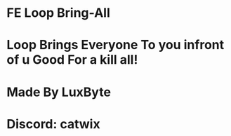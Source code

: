 # FE Loop Bring-All
# Loop Brings Everyone To you infront of u Good For a kill all!

# Made By LuxByte
# Discord: catwix
